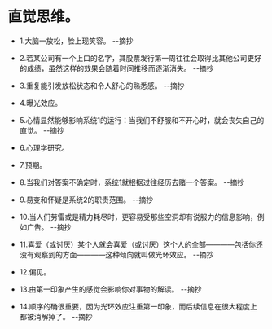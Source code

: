 # 直觉思维。

- 1.大脑一放松，脸上现笑容。 --摘抄

- 2.若某公司有一个上口的名字，其股票发行第一周往往会取得比其他公司更好的成绩，虽然这样的效果会随着时间推移而逐渐消失。 --摘抄

- 3.重复能引发放松状态和令人舒心的熟悉感。 --摘抄

- 4.曝光效应。

- 5.心情显然能够影响系统1的运行：当我们不舒服和不开心时，就会丧失自己的直觉。 --摘抄

- 6.心理学研究。

- 7.预期。

- 8.当我们对答案不确定时，系统1就根据过往经历去赌一个答案。 --摘抄

- 9.易变和怀疑是系统2的职责范围。 --摘抄

- 10.当人们劳雷或是精力耗尽时，更容易受那些空洞却有说服力的信息影响，例如广告。 --摘抄

- 11.喜爱（或讨厌）某个人就会喜爱（或讨厌）这个人的全部————包括你还没有观察到的方面————这种倾向就叫做光环效应。 --摘抄

- 12.偏见。

- 13.由第一印象产生的感觉会影响你对事物的解读。 --摘抄

- 14.顺序的确很重要，因为光环效应注重第一印象，而后续信息在很大程度上都被消解掉了。 --摘抄
